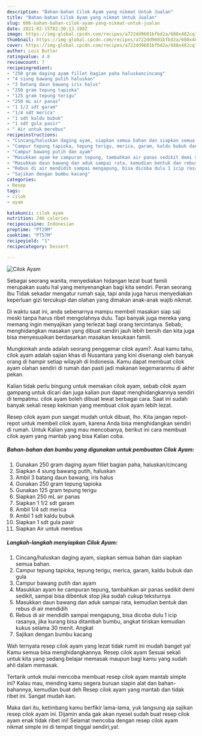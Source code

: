 ```yaml
---
description: "Bahan-bahan Cilok Ayam yang nikmat Untuk Jualan"
title: "Bahan-bahan Cilok Ayam yang nikmat Untuk Jualan"
slug: 606-bahan-bahan-cilok-ayam-yang-nikmat-untuk-jualan
date: 2021-02-15T02:30:13.198Z
image: https://img-global.cpcdn.com/recipes/a722dd9601bfbd2a/680x482cq70/cilok-ayam-foto-resep-utama.jpg
thumbnail: https://img-global.cpcdn.com/recipes/a722dd9601bfbd2a/680x482cq70/cilok-ayam-foto-resep-utama.jpg
cover: https://img-global.cpcdn.com/recipes/a722dd9601bfbd2a/680x482cq70/cilok-ayam-foto-resep-utama.jpg
author: Lois Butler
ratingvalue: 4.8
reviewcount: 7
recipeingredient:
- "250 gram daging ayam fillet bagian paha haluskancincang"
- "4 siung bawang putih haluskan"
- "3 batang daun bawang iris halus"
- "250 gram tepung tapioka"
- "125 gram tepung terigu"
- "250 mL air panas"
- "1 1/2 sdt garam"
- "1/4 sdt merica"
- "1 sdt kaldu bubuk"
- "1 sdt gula pasir"
- " Air untuk merebus"
recipeinstructions:
- "Cincang/haluskan daging ayam, siapkan semua bahan dan siapkan semua bahan."
- "Campur tepung tapioka, tepung terigu, merica, garam, kaldu bubuk dan gula"
- "Campur bawang putih dan ayam"
- "Masukkan ayam ke campuran tepung, tambahkan air panas sedikit demi sedikit, sampai bisa dibentuk stop jika sudah cukup teksturnya"
- "Masukkan daun bawang dan aduk sampai rata, kemudian bentuk dan rebus di air mendidih"
- "Rebus di air mendidih sampai mengapung, bisa dicoba dulu 1 icip rasanya, jika kurang bisa ditambah bumbu, angkat tiriskan kemudian kukus selama 30 menit. Angkat"
- "Sajikan dengan bumbu kacang"
categories:
- Resep
tags:
- cilok
- ayam

katakunci: cilok ayam 
nutrition: 246 calories
recipecuisine: Indonesian
preptime: "PT29M"
cooktime: "PT57M"
recipeyield: "1"
recipecategory: Dessert

---
```



![Cilok Ayam](https://img-global.cpcdn.com/recipes/a722dd9601bfbd2a/680x482cq70/cilok-ayam-foto-resep-utama.jpg)

Sebagai seorang wanita, menyediakan hidangan lezat buat famili merupakan suatu hal yang menyenangkan bagi kita sendiri. Peran seorang ibu Tidak sekadar mengatur rumah saja, tapi anda juga harus menyediakan keperluan gizi tercukupi dan olahan yang dimakan anak-anak wajib nikmat.

Di waktu  saat ini, anda sebenarnya mampu membeli masakan siap saji meski tanpa harus ribet mengolahnya dulu. Tapi banyak juga mereka yang memang ingin menyajikan yang terlezat bagi orang tercintanya. Sebab, menghidangkan masakan yang dibuat sendiri jauh lebih bersih dan kita juga bisa menyesuaikan berdasarkan masakan kesukaan famili. 



Mungkinkah anda adalah seorang penggemar cilok ayam?. Asal kamu tahu, cilok ayam adalah sajian khas di Nusantara yang kini disenangi oleh banyak orang di hampir setiap wilayah di Indonesia. Kamu dapat membuat cilok ayam olahan sendiri di rumah dan pasti jadi makanan kegemaranmu di akhir pekan.

Kalian tidak perlu bingung untuk memakan cilok ayam, sebab cilok ayam gampang untuk dicari dan juga kalian pun dapat menghidangkannya sendiri di tempatmu. cilok ayam boleh dibuat lewat berbagai cara. Saat ini sudah banyak sekali resep kekinian yang membuat cilok ayam lebih lezat.

Resep cilok ayam pun sangat mudah untuk dibuat, lho. Kita jangan repot-repot untuk membeli cilok ayam, karena Anda bisa menghidangkan sendiri di rumah. Untuk Kalian yang mau mencobanya, berikut ini cara membuat cilok ayam yang mantab yang bisa Kalian coba.

<!--inarticleads1-->

##### Bahan-bahan dan bumbu yang digunakan untuk pembuatan Cilok Ayam:

1. Gunakan 250 gram daging ayam fillet bagian paha, haluskan/cincang
1. Siapkan 4 siung bawang putih, haluskan
1. Ambil 3 batang daun bawang, iris halus
1. Gunakan 250 gram tepung tapioka
1. Gunakan 125 gram tepung terigu
1. Siapkan 250 mL air panas
1. Siapkan 1 1/2 sdt garam
1. Ambil 1/4 sdt merica
1. Ambil 1 sdt kaldu bubuk
1. Siapkan 1 sdt gula pasir
1. Siapkan  Air untuk merebus




<!--inarticleads2-->

##### Langkah-langkah menyiapkan Cilok Ayam:

1. Cincang/haluskan daging ayam, siapkan semua bahan dan siapkan semua bahan.
1. Campur tepung tapioka, tepung terigu, merica, garam, kaldu bubuk dan gula
1. Campur bawang putih dan ayam
1. Masukkan ayam ke campuran tepung, tambahkan air panas sedikit demi sedikit, sampai bisa dibentuk stop jika sudah cukup teksturnya
1. Masukkan daun bawang dan aduk sampai rata, kemudian bentuk dan rebus di air mendidih
1. Rebus di air mendidih sampai mengapung, bisa dicoba dulu 1 icip rasanya, jika kurang bisa ditambah bumbu, angkat tiriskan kemudian kukus selama 30 menit. Angkat
1. Sajikan dengan bumbu kacang




Wah ternyata resep cilok ayam yang lezat tidak rumit ini mudah banget ya! Kamu semua bisa menghidangkannya. Resep cilok ayam Sesuai sekali untuk kita yang sedang belajar memasak maupun bagi kamu yang sudah ahli dalam memasak.

Tertarik untuk mulai mencoba membuat resep cilok ayam mantab simple ini? Kalau mau, mending kamu segera buruan siapin alat dan bahan-bahannya, kemudian buat deh Resep cilok ayam yang mantab dan tidak ribet ini. Sangat mudah kan. 

Maka dari itu, ketimbang kamu berfikir lama-lama, yuk langsung aja sajikan resep cilok ayam ini. Dijamin anda gak akan nyesel sudah buat resep cilok ayam enak tidak ribet ini! Selamat mencoba dengan resep cilok ayam nikmat simple ini di tempat tinggal sendiri,ya!.

